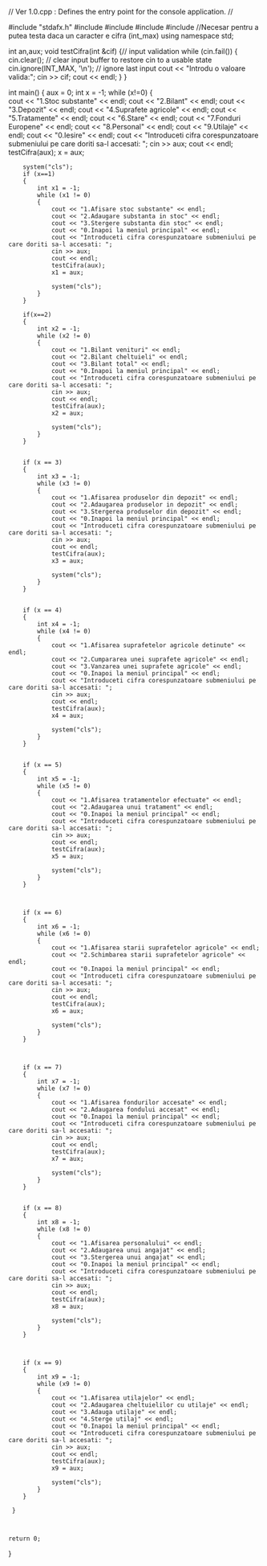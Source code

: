 // Ver 1.0.cpp : Defines the entry point for the console application.
//

#include "stdafx.h"
#include <iostream>
#include <fstream>
#include <string>
#include <climits> //Necesar pentru a putea testa daca un caracter e cifra (int_max)
using namespace std;

int an,aux;
void testCifra(int &cif)
{// input validation
while (cin.fail())
{
	cin.clear(); // clear input buffer to restore cin to a usable state
	cin.ignore(INT_MAX, '\n'); // ignore last input
	cout << "Introdu o valoare valida:";
	cin >> cif;
	cout << endl;
}
}

int main()
{
	aux = 0;
	int x = -1;
	while (x!=0)
	{  
		cout << "1.Stoc substante" << endl;
		cout << "2.Bilant" << endl;
		cout << "3.Depozit" << endl;
		cout << "4.Suprafete agricole" << endl;
		cout << "5.Tratamente" << endl;
		cout << "6.Stare" << endl;
		cout << "7.Fonduri Europene" << endl;
		cout << "8.Personal" << endl;
		cout << "9.Utilaje" << endl;
		cout << "0.Iesire" << endl;
		cout << "Introduceti cifra corespunzatoare submeniului pe care doriti sa-l accesati: ";
		cin >> aux;
		cout << endl;
		testCifra(aux);
		x = aux;
		
		system("cls");
		if (x==1)
		{
			int x1 = -1;
			while (x1 != 0)
			{
				cout << "1.Afisare stoc substante" << endl;
				cout << "2.Adaugare substanta in stoc" << endl;
				cout << "3.Stergere substanta din stoc" << endl;
				cout << "0.Inapoi la meniul principal" << endl;
				cout << "Introduceti cifra corespunzatoare submeniului pe care doriti sa-l accesati: ";
				cin >> aux;
				cout << endl;
				testCifra(aux);
				x1 = aux;
				
				system("cls");
			}
		}

		if(x==2)
		{
			int x2 = -1;
			while (x2 != 0)
			{
				cout << "1.Bilant venituri" << endl;
				cout << "2.Bilant cheltuieli" << endl;
				cout << "3.Bilant total" << endl;
				cout << "0.Inapoi la meniul principal" << endl;
				cout << "Introduceti cifra corespunzatoare submeniului pe care doriti sa-l accesati: ";
				cin >> aux;
				cout << endl;
				testCifra(aux);
				x2 = aux;
				
				system("cls");
			}
		}


		if (x == 3)
		{
			int x3 = -1;
			while (x3 != 0)
			{
				cout << "1.Afisarea produselor din depozit" << endl;
				cout << "2.Adaugarea produselor in depozit" << endl;
				cout << "3.Stergerea produselor din depozit" << endl;
				cout << "0.Inapoi la meniul principal" << endl;
				cout << "Introduceti cifra corespunzatoare submeniului pe care doriti sa-l accesati: ";
				cin >> aux;
				cout << endl;
				testCifra(aux);
				x3 = aux;
				
				system("cls");
			}
		}


		if (x == 4)
		{
			int x4 = -1;
			while (x4 != 0)
			{
				cout << "1.Afisarea suprafetelor agricole detinute" << endl;
				cout << "2.Cumpararea unei suprafete agricole" << endl;
				cout << "3.Vanzarea unei suprafete agricole" << endl;
				cout << "0.Inapoi la meniul principal" << endl;
				cout << "Introduceti cifra corespunzatoare submeniului pe care doriti sa-l accesati: ";
				cin >> aux;
				cout << endl;
				testCifra(aux);
				x4 = aux;
				
				system("cls");
			}
		}


		if (x == 5)
		{
			int x5 = -1;
			while (x5 != 0)
			{
				cout << "1.Afisarea tratamentelor efectuate" << endl;
				cout << "2.Adaugarea unui tratament" << endl;
				cout << "0.Inapoi la meniul principal" << endl;
				cout << "Introduceti cifra corespunzatoare submeniului pe care doriti sa-l accesati: ";
				cin >> aux;
				cout << endl;
				testCifra(aux);
				x5 = aux;
				
				system("cls");
			}
		}
	
	

		if (x == 6)
		{
			int x6 = -1;
			while (x6 != 0)
			{
				cout << "1.Afisarea starii suprafetelor agricole" << endl;
				cout << "2.Schimbarea starii suprafetelor agricole" << endl;
				cout << "0.Inapoi la meniul principal" << endl;
				cout << "Introduceti cifra corespunzatoare submeniului pe care doriti sa-l accesati: ";
				cin >> aux;
				cout << endl;
				testCifra(aux);
				x6 = aux;

				system("cls");
			}
		}



		if (x == 7)
		{
			int x7 = -1;
			while (x7 != 0)
			{
				cout << "1.Afisarea fondurilor accesate" << endl;
				cout << "2.Adaugarea fondului accesat" << endl;
				cout << "0.Inapoi la meniul principal" << endl;
				cout << "Introduceti cifra corespunzatoare submeniului pe care doriti sa-l accesati: ";
				cin >> aux;
				cout << endl;
				testCifra(aux);
				x7 = aux;
				
				system("cls");
			}
		}


		if (x == 8)
		{
			int x8 = -1;
			while (x8 != 0)
			{
				cout << "1.Afisarea personalului" << endl;
				cout << "2.Adaugarea unui angajat" << endl;
				cout << "3.Stergerea unui angajat" << endl;
				cout << "0.Inapoi la meniul principal" << endl;
				cout << "Introduceti cifra corespunzatoare submeniului pe care doriti sa-l accesati: ";
				cin >> aux;
				cout << endl;
				testCifra(aux);
				x8 = aux;

				system("cls");
			}
		}

	

		if (x == 9)
		{
			int x9 = -1;
			while (x9 != 0)
			{
				cout << "1.Afisarea utilajelor" << endl;
				cout << "2.Adaugarea cheltuielilor cu utilaje" << endl;
				cout << "3.Adauga utilaje" << endl;
				cout << "4.Sterge utilaj" << endl;
				cout << "0.Inapoi la meniul principal" << endl;
				cout << "Introduceti cifra corespunzatoare submeniului pe care doriti sa-l accesati: ";
				cin >> aux;
				cout << endl;
				testCifra(aux);
				x9 = aux;

				system("cls");
			}
		}

     }
 


    return 0;
}

